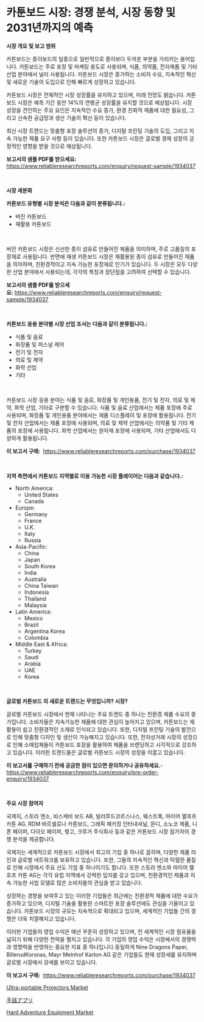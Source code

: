 <p><h1>카툰보드 시장: 경쟁 분석, 시장 동향 및 2031년까지의 예측</h1></p><p><strong>시장 개요 및 보고 범위</strong></p>
<p><p>카튼보드는 종이보드의 일종으로 일반적으로 종이보다 두꺼운 부분을 가리키는 용어입니다. 카튼보드는 주로 포장 및 마케팅 용도로 사용되며, 식품, 의약품, 전자제품 및 기타 산업 분야에서 널리 사용됩니다. 카튼보드 시장은 증가하는 소비자 수요, 지속적인 혁신 및 새로운 기술의 도입으로 인해 빠르게 성장하고 있습니다.</p><p>카튼보드 시장은 전체적인 시장 성장률을 유지하고 있으며, 미래 전망도 밝습니다. 카튼보드 시장은 예측 기간 동안 14%의 연평균 성장률을 유지할 것으로 예상됩니다. 시장 성장을 견인하는 주요 요인은 지속적인 수요 증가, 환경 친화적 제품에 대한 필요성, 그리고 신속한 공급망과 생산 기술의 혁신 등이 있습니다.</p><p>최신 시장 트렌드는 맞춤형 포장 솔루션의 증가, 디지털 프린팅 기술의 도입, 그리고 지속 가능한 제품 요구 사항 등이 있습니다. 또한 카튼보드 시장은 글로벌 경제 성장의 긍정적인 영향을 받을 것으로 예상됩니다.</p></p>
<p><strong>보고서의 샘플 PDF를 받으세요:</strong> <a href="https://www.reliableresearchreports.com/enquiry/request-sample/1934037">https://www.reliableresearchreports.com/enquiry/request-sample/1934037</a></p>
<p>&nbsp;</p>
<p><strong>시장 세분화</strong></p>
<p><strong>카톤보드 유형별 시장 분석은 다음과 같이 분류됩니다.:</strong></p>
<p><ul><li>버진 카톤보드</li><li>재활용 카톤보드</li></ul></p>
<p>&nbsp;</p>
<p><p>버진 카튼보드 시장은 신선한 종이 섬유로 만들어진 제품을 의미하며, 주로 고품질의 포장재로 사용됩니다. 반면에 재생 카튼보드 시장은 재활용된 종이 섬유로 만들어진 제품을 의미하며, 친환경적이고 지속 가능한 포장재로 인기가 있습니다. 두 시장은 모두 다양한 산업 분야에서 사용되는데, 각각의 특징과 장단점을 고려하여 선택할 수 있습니다.</p></p>
<p><strong>보고서의 샘플 PDF를 받으세요:</strong>&nbsp;<a href="https://www.reliableresearchreports.com/enquiry/request-sample/1934037">https://www.reliableresearchreports.com/enquiry/request-sample/1934037</a></p>
<p>&nbsp;</p>
<p><strong> 카톤보드 응용 분야별 시장 산업 조사는 다음과 같이 분류됩니다.:</strong></p>
<p><ul><li>식품 및 음료</li><li>화장품 및 퍼스널 케어</li><li>전기 및 전자</li><li>의료 및 제약</li><li>화학 산업</li><li>기타</li></ul></p>
<p>&nbsp;</p>
<p><p>카튼보드 시장 응용 분야는 식품 및 음료, 화장품 및 개인용품, 전기 및 전자, 의료 및 제약, 화학 산업, 기타로 구분할 수 있습니다. 식품 및 음료 산업에서는 제품 포장에 주로 사용되며, 화장품 및 개인용품 분야에서는 제품 디스플레이 및 포장에 활용됩니다. 전기 및 전자 산업에서는 제품 포장에 사용되며, 의료 및 제약 산업에서는 의약품 및 기타 제품의 포장에 사용됩니다. 화학 산업에서는 원자재 포장에 사용되며, 기타 산업에서도 다양하게 활용됩니다.</p></p>
<p><strong>이 보고서 구매:</strong>&nbsp; <a href="https://www.reliableresearchreports.com/purchase/1934037">https://www.reliableresearchreports.com/purchase/1934037</a></p>
<p>&nbsp;</p>
<p><strong>지역 측면에서 카톤보드 지역별로 이용 가능한 시장 플레이어는 다음과 같습니다.:</strong></p>
<p><ul>
    <li>
        North America:
        <ul>
            <li>United States</li>
            <li>Canada</li>
        </ul>
    </li>
    <li>
        Europe:
        <ul>
            <li>Germany</li>
            <li>France</li>
            <li>U.K.</li>
            <li>Italy</li>
            <li>Russia</li>
        </ul>
    </li>
    <li>
        Asia-Pacific:
        <ul>
            <li>China</li>
            <li>Japan</li>
            <li>South Korea</li>
            <li>India</li>
            <li>Australia</li>
            <li>China Taiwan</li>
            <li>Indonesia</li>
            <li>Thailand</li>
            <li>Malaysia</li>
        </ul>
    </li>
    <li>
        Latin America:
        <ul>
            <li>Mexico</li>
            <li>Brazil</li>
            <li>Argentina Korea</li>
            <li>Colombia</li>
        </ul>
    </li>
    <li>
        Middle East & Africa:
        <ul>
            <li>Turkey</li>
            <li>Saudi</li>
            <li>Arabia</li>
            <li>UAE</li>
            <li>Korea</li>
        </ul>
    </li>
    </ul></p>
<p>&nbsp;</p>
<p><strong>글로벌 카톤보드 의 새로운 트렌드는 무엇입니까? 시장?</strong></p>
<p><p>글로벌 카튼보드 시장에서 현재 나타나는 주요 트렌드 중 하나는 친환경 제품 수요의 증가입니다. 소비자들은 지속가능한 제품에 대한 관심이 높아지고 있으며, 카튼보드는 재활용이 쉽고 친환경적인 소재로 인식되고 있습니다. 또한, 디지털 프린팅 기술의 발전으로 인해 맞춤형 디자인 및 생산이 가능해지고 있습니다. 또한, 전자상거래 시장의 성장으로 인해 소매업체들이 카튼보드 포장을 활용하여 제품을 브랜딩하고 시각적으로 강조하고 있습니다. 이러한 트렌드들은 글로벌 카튼보드 시장의 성장을 이끌고 있습니다.</p></p>
<p><strong>이 보고서를 구매하기 전에 궁금한 점이 있으면 문의하거나 공유하세요.</strong>- <a href="https://www.reliableresearchreports.com/enquiry/pre-order-enquiry/1934037">https://www.reliableresearchreports.com/enquiry/pre-order-enquiry/1934037</a></p>
<p>&nbsp;</p>
<p><strong>주요 시장 참여자</strong></p>
<p><p>국제지, 스토라 엔소, 비스케비 보드 AB, 빌러루드코르스나스, 웨스트록, 마이어 멜호프 카톤 AG, RDM 바르셀로나 카톤보드, 그래픽 패키징 인터내셔널, 몬디, 소노코 제품, 니폰 페이퍼, 다이오 페이퍼, 렝고, 크루거 주식회사 등과 같은 카톤보드 시장 참가자의 경쟁 분석을 제공합니다.</p><p>국제지는 세계적으로 카톤보드 시장에서 최고의 기업 중 하나로 꼽히며, 다양한 제품 라인과 글로벌 네트워크를 보유하고 있습니다. 또한, 그들의 지속적인 혁신과 탁월한 품질로 인해 시장에서 주요 선도 기업 중 하나이기도 합니다. 또한 스토라 엔소와 마이어 멜호프 카톤 AG는 각각 유럽 지역에서 강력한 입지를 갖고 있으며, 친환경적인 제품과 지속 가능한 사업 모델로 많은 소비자들의 관심을 받고 있습니다.</p><p>성장하는 경향을 보여주고 있는 이러한 기업들은 최근에는 친환경적 제품에 대한 수요가 증가하고 있으며, 디지털 기술을 활용한 스마트한 포장 솔루션에도 관심을 기울이고 있습니다. 카톤보드 시장의 규모는 지속적으로 확대되고 있으며, 세계적인 기업들 간의 경쟁은 더욱 치열해지고 있습니다.</p><p>이러한 기업들의 영업 수익은 매년 꾸준히 성장하고 있으며, 전 세계적인 시장 점유율을 넓히기 위해 다양한 전략을 펼치고 있습니다. 각 기업의 영업 수익은 시장에서의 경쟁력과 영향력을 반영하는 중요한 지표 중 하나입니다.동일하게 Nine Dragons Paper, BillerudKorsnas, Mayr Melnhof Karton AG 같은 기업들도 현재 성장세를 유지하며 글로벌 시장에서 강세를 보이고 있습니다.</p></p>
<p><strong>이 보고서 구매:</strong>&nbsp;&nbsp;<a href="https://www.reliableresearchreports.com/purchase/1934037">https://www.reliableresearchreports.com/purchase/1934037</a></p>
<p><p><a href="https://github.com/jerrycopelandthomaswsqd8q/Market-Research-Report-List-2/blob/main/ultra-portable-projectors-market.md">Ultra-portable Projectors Market</a></p><p><a href="https://github.com/xnljig2898992/Market-Research-Report-List-1/blob/main/51908149647.md">手話アプリ</a></p><p><a href="https://github.com/brenzgnarento/Market-Research-Report-List-1/blob/main/hard-adventure-equipment-market.md">Hard Adventure Equipment Market</a></p></p>
